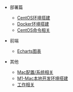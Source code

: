 <!-- 侧边栏配置文件 -->

* 部署篇
  * [CentOS环境搭建](centos/centos-service.md)
  * [Docker环境搭建](centos/docker-service.md)
  * [CentOS命令相关](centos/centos-command.md)

* 前端
  * [Echarts图表](frontend/echarts.md)

* 其他
  * [Mac配置/系统相关](mac/mac.md)
  * [M1-Mac本地开发环境搭建](mac/m1-docker.md)
  * [工作相关](work/index.md)
